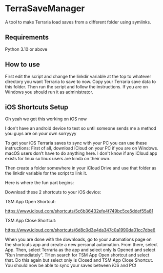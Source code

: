 # TerraSaveManager
A tool to make Terraria load saves from a different folder using symlinks.

## Requirements
Python 3.10 or above

## How to use
First edit the script and change the linkdir variable at the top to whatever directory you want Terraria to save to now. Copy your Terraria save data to this folder.
Then run the script and follow the instructions. If you are on Windows you should run it as administrator.

## iOS Shortcuts Setup
Oh yeah we got this working on iOS now

I don't have an android device to test so until someone sends me a method you guys are on your own sorryyyy

To get your iOS Terraria saves to sync with your PC you can use these instructions:
First of all, download iCloud on your PC if you are on Windows. macOS users don't have to do anything here. I don't know if any iCloud app exists for linux so linux users are kinda on their own.

Then create a folder somewhere in your iCloud Drive and use that folder as the linkdir variable for the script to link it.

Here is where the fun part begins:

Download these 2 shortcuts to your iOS device:

TSM App Open Shortcut:

https://www.icloud.com/shortcuts/5c6b36432efe4f749bc5ce5ddef55a81

TSM App Close Shortcut:

https://www.icloud.com/shortcuts/6d8c0d3e4da347c0a1990da01cc7dbe6

When you are done with the downloads, go to your automations page on the shortcuts app and create a new personal automation. From there, select App. Then, select Terraria as the app and select only Is Opened and select "Run Immediately". THen search for TSM App Open shortcut and select that. Do this again but select only Is Closed and TSM App Close Shortcut. You should now be able to sync your saves between iOS and PC!


